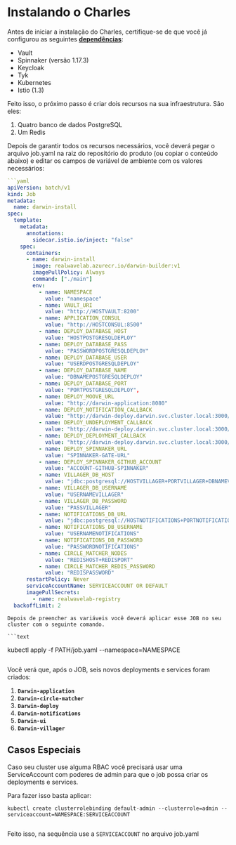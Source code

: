 # Instalando o Charles

Antes de iniciar a instalação do Charles, certifique-se de que você já configurou as seguintes [**dependências**](https://app.gitbook.com/@zup-products/s/charles/v/v1.6/usando-o-charles/configuracao-de-dependencias):

* Vault
* Spinnaker \(versão 1.17.3\)
* Keycloak
* Tyk
* Kubernetes
* Istio \(1.3\)

Feito isso, o próximo passo é criar dois recursos na sua infraestrutura. São eles:

1. Quatro banco de dados PostgreSQL
2. Um Redis

Depois de garantir todos os recursos necessários, você deverá pegar o arquivo job.yaml na raiz do repositório do produto \(ou copiar o conteúdo abaixo\) e editar os campos de variável de ambiente com os valores necessários:

```yaml
```yaml
apiVersion: batch/v1
kind: Job
metadata:
  name: darwin-install
spec:
  template:
    metadata:
      annotations:
        sidecar.istio.io/inject: "false"
    spec:
      containers:
      - name: darwin-install
        image: realwavelab.azurecr.io/darwin-builder:v1
        imagePullPolicy: Always
        command: ["./main"]
        env:
          - name: NAMESPACE
            value: "namespace"
          - name: VAULT_URI
            value: "http://HOSTVAULT:8200"
          - name: APPLICATION_CONSUL
            value: "http://HOSTCONSUL:8500"
          - name: DEPLOY_DATABASE_HOST
            value: "HOSTPOSTGRESQLDEPLOY"
          - name: DEPLOY_DATABASE_PASS
            value: "PASSWORDPOSTGRESQLDEPLOY"
          - name: DEPLOY_DATABASE_USER
            value: "USERDPOSTGRESQLDEPLOY"
          - name: DEPLOY_DATABASE_NAME
            value: "DBNAMEPOSTGRESQLDEPLOY"
          - name: DEPLOY_DATABASE_PORT
            value: "PORTPOSTGRESQLDEPLOY",
          - name: DEPLOY_MOOVE_URL
            value: "http://darwin-application:8080"
          - name: DEPLOY_NOTIFICATION_CALLBACK
            value: "http://darwin-deploy.darwin.svc.cluster.local:3000/notifications"
          - name: DEPLOY_UNDEPLOYMENT_CALLBACK
            value: "http://darwin-deploy.darwin.svc.cluster.local:3000/notifications/undeployment"
          - name: DEPLOY_DEPLOYMENT_CALLBACK
            value: "http://darwin-deploy.darwin.svc.cluster.local:3000/notifications/deployment"
          - name: DEPLOY_SPINNAKER_URL
            value: "SPINNAKER-GATE-URL"
          - name: DEPLOY_SPINNAKER_GITHUB_ACCOUNT
            value: "ACCOUNT-GITHUB-SPINNAKER"
          - name: VILLAGER_DB_HOST
            value: "jdbc:postgresql://HOSTVILLAGER+PORTVILLAGER+DBNAMEVILLAGER"
          - name: VILLAGER_DB_USERNAME
            value: "USERNAMEVILLAGER"
          - name: VILLAGER_DB_PASSWORD
            value: "PASSVILLAGER"
          - name: NOTIFICATIONS_DB_URL
            value: "jdbc:postgresql://HOSTNOTIFICATIONS+PORTNOTIFICATIONS+DBNAMENOTIFICATIONS"
          - name: NOTIFICATIONS_DB_USERNAME
            value: "USERNAMENOTIFICATIONS"
          - name: NOTIFICATIONS_DB_PASSWORD
            value: "PASSWORDNOTIFICATIONS"
          - name: CIRCLE_MATCHER_NODES
            value: "REDISHOST+REDISPORT"
          - name: CIRCLE_MATCHER_REDIS_PASSWORD
            value: "REDISPASSWORD"
      restartPolicy: Never
      serviceAccountName: SERVICEACCOUNT OR DEFAULT
      imagePullSecrets:
        - name: realwavelab-registry
  backoffLimit: 2
```

```text
Depois de preencher as variáveis você deverá aplicar esse JOB no seu cluster com o seguinte comando.

```text
```

kubectl apply -f PATH/job.yaml --namespace=NAMESPACE

```text

```

Você verá que, após o JOB, seis novos deployments e services foram criados:

1. **`Darwin-application`**
2. **`Darwin-circle-matcher`**
3. **`Darwin-deploy`**
4. **`Darwin-notifications`**
5. **`Darwin-ui`**
6. **`Darwin-villager`**

## **Casos Especiais**

Caso seu cluster use alguma RBAC você precisará usar uma ServiceAccount com poderes de admin para que o job possa criar os deployments e services.

Para fazer isso basta aplicar:

```text
kubectl create clusterrolebinding default-admin --clusterrole=admin --serviceaccount=NAMESPACE:SERVICEACCOUNT
```



```text

```

Feito isso, na sequência use a `SERVICEACCOUNT` no arquivo job.yaml

